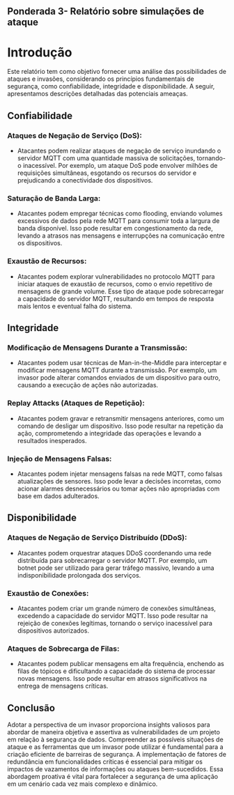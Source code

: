 ## Ponderada 3- Relatório sobre simulações de ataque 

# Introdução

Este relatório tem como objetivo fornecer uma análise das possibilidades de ataques e invasões, considerando os princípios fundamentais de segurança, como confiabilidade, integridade e disponibilidade. A seguir, apresentamos descrições detalhadas das potenciais ameaças.
## Confiabilidade
### Ataques de Negação de Serviço (DoS):

- Atacantes podem realizar ataques de negação de serviço inundando o servidor MQTT com uma quantidade massiva de solicitações, tornando-o inacessível. Por exemplo, um ataque DoS pode envolver milhões de requisições simultâneas, esgotando os recursos do servidor e prejudicando a conectividade dos dispositivos.
### Saturação de Banda Larga:

- Atacantes podem empregar técnicas como flooding, enviando volumes excessivos de dados pela rede MQTT para consumir toda a largura de banda disponível. Isso pode resultar em congestionamento da rede, levando a atrasos nas mensagens e interrupções na comunicação entre os dispositivos.
### Exaustão de Recursos:

- Atacantes podem explorar vulnerabilidades no protocolo MQTT para iniciar ataques de exaustão de recursos, como o envio repetitivo de mensagens de grande volume. Esse tipo de ataque pode sobrecarregar a capacidade do servidor MQTT, resultando em tempos de resposta mais lentos e eventual falha do sistema.

## Integridade
### Modificação de Mensagens Durante a Transmissão:

- Atacantes podem usar técnicas de Man-in-the-Middle para interceptar e modificar mensagens MQTT durante a transmissão. Por exemplo, um invasor pode alterar comandos enviados de um dispositivo para outro, causando a execução de ações não autorizadas.

### Replay Attacks (Ataques de Repetição):

- Atacantes podem gravar e retransmitir mensagens anteriores, como um comando de desligar um dispositivo. Isso pode resultar na repetição da ação, comprometendo a integridade das operações e levando a resultados inesperados.

### Injeção de Mensagens Falsas:

- Atacantes podem injetar mensagens falsas na rede MQTT, como falsas atualizações de sensores. Isso pode levar a decisões incorretas, como acionar alarmes desnecessários ou tomar ações não apropriadas com base em dados adulterados.

## Disponibilidade

### Ataques de Negação de Serviço Distribuído (DDoS):

- Atacantes podem orquestrar ataques DDoS coordenando uma rede distribuída para sobrecarregar o servidor MQTT. Por exemplo, um botnet pode ser utilizado para gerar tráfego massivo, levando a uma indisponibilidade prolongada dos serviços.

### Exaustão de Conexões:

- Atacantes podem criar um grande número de conexões simultâneas, excedendo a capacidade do servidor MQTT. Isso pode resultar na rejeição de conexões legítimas, tornando o serviço inacessível para dispositivos autorizados.

### Ataques de Sobrecarga de Filas:

- Atacantes podem publicar mensagens em alta frequência, enchendo as filas de tópicos e dificultando a capacidade do sistema de processar novas mensagens. Isso pode resultar em atrasos significativos na entrega de mensagens críticas.

## Conclusão

Adotar a perspectiva de um invasor proporciona insights valiosos para abordar de maneira objetiva e assertiva as vulnerabilidades de um projeto em relação à segurança de dados. Compreender as possíveis situações de ataque e as ferramentas que um invasor pode utilizar é fundamental para a criação eficiente de barreiras de segurança. A implementação de fatores de redundância em funcionalidades críticas é essencial para mitigar os impactos de vazamentos de informações ou ataques bem-sucedidos. Essa abordagem proativa é vital para fortalecer a segurança de uma aplicação em um cenário cada vez mais complexo e dinâmico.